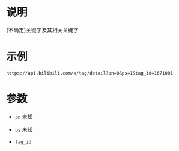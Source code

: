 # 说明

(不确定)关键字及其相关关键字

# 示例

`https://api.bilibili.com/x/tag/detail?pn=0&ps=1&tag_id=1671001`

# 参数

- `pn`
未知

- `ps`
未知

- `tag_id`
